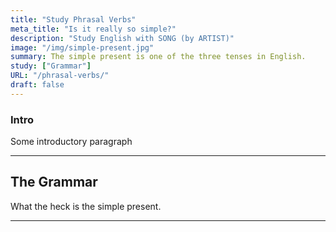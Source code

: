 ```yaml
---
title: "Study Phrasal Verbs"
meta_title: "Is it really so simple?"
description: "Study English with SONG (by ARTIST)"
image: "/img/simple-present.jpg"
summary: The simple present is one of the three tenses in English.
study: ["Grammar"]
URL: "/phrasal-verbs/"
draft: false
---
```


### Intro 

Some introductory paragraph 

<hr>

## The Grammar

What the heck is the simple present. 

<hr>
